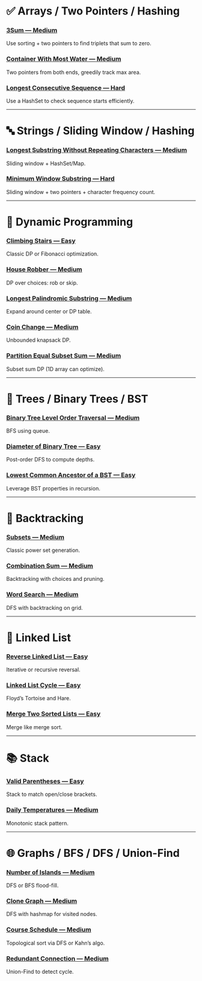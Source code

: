 # ✅ Arrays / Two Pointers / Hashing

### [3Sum — Medium](ArraysTwoPointersHashing/threeSum/threeSum.md)  
Use sorting + two pointers to find triplets that sum to zero.

### [Container With Most Water — Medium](ArraysTwoPointersHashing/maxWaterContainer/maxWaterContainer.md)  
Two pointers from both ends, greedily track max area.

### [Longest Consecutive Sequence — Hard](ArraysTwoPointersHashing/longestConsecutiveSequence/longestConsecutiveSequence.md)  
Use a HashSet to check sequence starts efficiently.

---

# 🔤 Strings / Sliding Window / Hashing

### [Longest Substring Without Repeating Characters — Medium](StringsSlidingWindowsHashing/longestSubstringWithoutRepeatingChars/longestSubstringWithoutRepeatingChars.md)  
Sliding window + HashSet/Map.

### [Minimum Window Substring — Hard](StringsSlidingWindowsHashing/minimumWindowSubstring/minimumWindowSubstring.md)  
Sliding window + two pointers + character frequency count.

---

# 🔁 Dynamic Programming

### [Climbing Stairs — Easy](https://leetcode.com/problems/climbing-stairs)  
Classic DP or Fibonacci optimization.

### [House Robber — Medium](https://leetcode.com/problems/house-robber)  
DP over choices: rob or skip.

### [Longest Palindromic Substring — Medium](https://leetcode.com/problems/longest-palindromic-substring)  
Expand around center or DP table.

### [Coin Change — Medium](https://leetcode.com/problems/coin-change)  
Unbounded knapsack DP.

### [Partition Equal Subset Sum — Medium](https://leetcode.com/problems/partition-equal-subset-sum)  
Subset sum DP (1D array can optimize).

---

# 🌲 Trees / Binary Trees / BST

### [Binary Tree Level Order Traversal — Medium](https://leetcode.com/problems/binary-tree-level-order-traversal)  
BFS using queue.

### [Diameter of Binary Tree — Easy](https://leetcode.com/problems/diameter-of-binary-tree)  
Post-order DFS to compute depths.

### [Lowest Common Ancestor of a BST — Easy](https://leetcode.com/problems/lowest-common-ancestor-of-a-binary-search-tree)  
Leverage BST properties in recursion.

---

# 🧩 Backtracking

### [Subsets — Medium](https://leetcode.com/problems/subsets)  
Classic power set generation.

### [Combination Sum — Medium](https://leetcode.com/problems/combination-sum)  
Backtracking with choices and pruning.

### [Word Search — Medium](https://leetcode.com/problems/word-search)  
DFS with backtracking on grid.

---

# 🔗 Linked List

### [Reverse Linked List — Easy](https://leetcode.com/problems/reverse-linked-list)  
Iterative or recursive reversal.

### [Linked List Cycle — Easy](https://leetcode.com/problems/linked-list-cycle)  
Floyd’s Tortoise and Hare.

### [Merge Two Sorted Lists — Easy](https://leetcode.com/problems/merge-two-sorted-lists)  
Merge like merge sort.

---

# 📚 Stack

### [Valid Parentheses — Easy](https://leetcode.com/problems/valid-parentheses)  
Stack to match open/close brackets.

### [Daily Temperatures — Medium](https://leetcode.com/problems/daily-temperatures)  
Monotonic stack pattern.

---

# 🌐 Graphs / BFS / DFS / Union-Find

### [Number of Islands — Medium](https://leetcode.com/problems/number-of-islands)  
DFS or BFS flood-fill.

### [Clone Graph — Medium](https://leetcode.com/problems/clone-graph)  
DFS with hashmap for visited nodes.

### [Course Schedule — Medium](https://leetcode.com/problems/course-schedule)  
Topological sort via DFS or Kahn’s algo.

### [Redundant Connection — Medium](https://leetcode.com/problems/redundant-connection)  
Union-Find to detect cycle.

